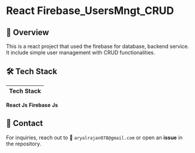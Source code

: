 # React Firebase_UsersMngt_CRUD

## 🌟 Overview
This is a react project that used the firebase for database, backend service. It include simple user management with CRUD functionalities.

## 🛠 Tech Stack
|Tech Stack|
|------|
 **React Js**
 **Firebase**
 **Js**

## 📧 Contact
For inquiries, reach out to 📩 `aryalrajan078@gmail.com` or open an **issue** in the repository.

